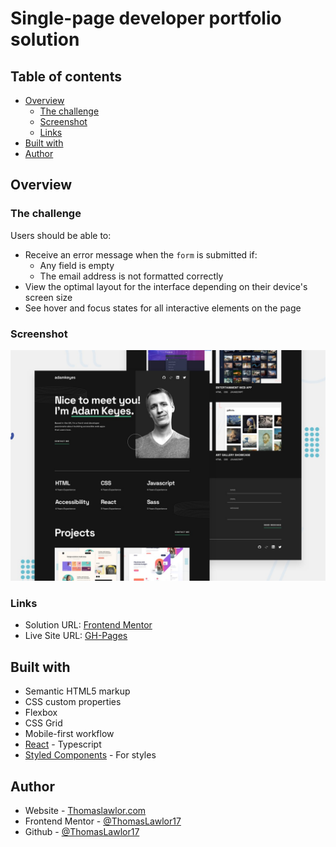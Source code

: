 # Single-page developer portfolio solution

## Table of contents

- [Overview](#overview)
  - [The challenge](#the-challenge)
  - [Screenshot](#screenshot)
  - [Links](#links)
- [Built with](#built-with)
- [Author](#author)

## Overview

### The challenge

Users should be able to:

- Receive an error message when the `form` is submitted if:
  - Any field is empty
  - The email address is not formatted correctly
- View the optimal layout for the interface depending on their device's screen size
- See hover and focus states for all interactive elements on the page

### Screenshot

![ScreenShot](./public/assets/images/preview.jpg)

### Links

- Solution URL: [Frontend Mentor](https://your-solution-url.com)
- Live Site URL: [GH-Pages](https://github.com/ThomasLawlor17/sample-portfolio)

## Built with

- Semantic HTML5 markup
- CSS custom properties
- Flexbox
- CSS Grid
- Mobile-first workflow
- [React](https://reactjs.org/) - Typescript
- [Styled Components](https://styled-components.com/) - For styles

## Author

- Website - [Thomaslawlor.com](https://thomaslawlor.com/)
- Frontend Mentor - [@ThomasLawlor17](https://www.frontendmentor.io/profile/ThomasLawlor17)
- Github - [@ThomasLawlor17](https://github.com/ThomasLawlor17)